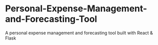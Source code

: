 # Personal-Expense-Management-and-Forecasting-Tool
A personal expense management and forecasting tool built with React & Flask
